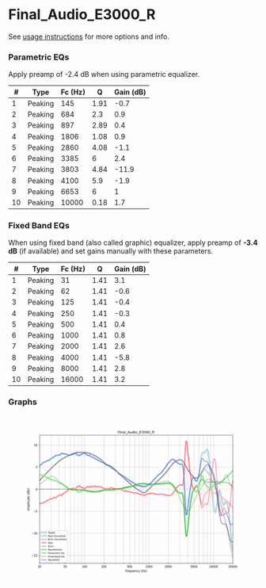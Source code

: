 # Final_Audio_E3000_R
See [usage instructions](https://github.com/jaakkopasanen/AutoEq#usage) for more options and info.

### Parametric EQs
Apply preamp of -2.4 dB when using parametric equalizer.

|   # | Type    |   Fc (Hz) |    Q |   Gain (dB) |
|-----|---------|-----------|------|-------------|
|   1 | Peaking |       145 | 1.91 |        -0.7 |
|   2 | Peaking |       684 | 2.3  |         0.9 |
|   3 | Peaking |       897 | 2.89 |         0.4 |
|   4 | Peaking |      1806 | 1.08 |         0.9 |
|   5 | Peaking |      2860 | 4.08 |        -1.1 |
|   6 | Peaking |      3385 | 6    |         2.4 |
|   7 | Peaking |      3803 | 4.84 |       -11.9 |
|   8 | Peaking |      4100 | 5.9  |        -1.9 |
|   9 | Peaking |      6653 | 6    |         1   |
|  10 | Peaking |     10000 | 0.18 |         1.7 |

### Fixed Band EQs
When using fixed band (also called graphic) equalizer, apply preamp of **-3.4 dB** (if available) and set gains manually with these parameters.

|   # | Type    |   Fc (Hz) |    Q |   Gain (dB) |
|-----|---------|-----------|------|-------------|
|   1 | Peaking |        31 | 1.41 |         3.1 |
|   2 | Peaking |        62 | 1.41 |        -0.6 |
|   3 | Peaking |       125 | 1.41 |        -0.4 |
|   4 | Peaking |       250 | 1.41 |        -0.3 |
|   5 | Peaking |       500 | 1.41 |         0.4 |
|   6 | Peaking |      1000 | 1.41 |         0.8 |
|   7 | Peaking |      2000 | 1.41 |         2.6 |
|   8 | Peaking |      4000 | 1.41 |        -5.8 |
|   9 | Peaking |      8000 | 1.41 |         2.8 |
|  10 | Peaking |     16000 | 1.41 |         3.2 |

### Graphs
![](./Final_Audio_E3000_R.png)
